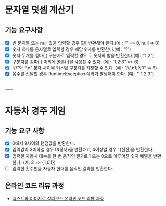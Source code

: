 # 문자열 덧셈 계산기
## 기능 요구사항
* [X] 빈 문자열 또는 null 값을 입력할 경우 0을 반환해야 한다.(예 : “” => 0, null => 0)
* [X] 숫자 하나를 문자열로 입력할 경우 해당 숫자를 반환한다.(예 : “1”)
* [X] 숫자 두개를 컴마(,) 구분자로 입력할 경우 두 숫자의 합을 반환한다.(예 : “1,2”)
* [X] 구분자를 컴마(,) 이외에 콜론(:)을 사용할 수 있다. (예 : “1,2:3” => 6)
* [X] “//”와 “\n” 문자 사이에 커스텀 구분자를 지정할 수 있다. (예 : “//;\n1;2;3” => 6)
* [X] 음수를 전달할 경우 RuntimeException 예외가 발생해야 한다. (예 : “-1,2,3”)
<br>
----

# 자동차 경주 게임
## 기능 요구 사항
* [X] 0에서 9사이의 랜덤값을 반환한다.
* [X] 입력값이 3이하일 경우 0(정지)을 반환하고, 4이상일 경우 1(전진)을 반환한다.
* [X] 입력한 자동차 대수를 한 번 움직인 결과로 1 또는 0으로 이루어진 숫자 배열을 반환한다. (예: 3 => {1,0,1})
* [ ] 입력한 횟수만큼 자동차 한대를 움직인 결과를 반환한다. 

## 온라인 코드 리뷰 과정
* [텍스트와 이미지로 살펴보는 온라인 코드 리뷰 과정](https://github.com/next-step/nextstep-docs/tree/master/codereview)
